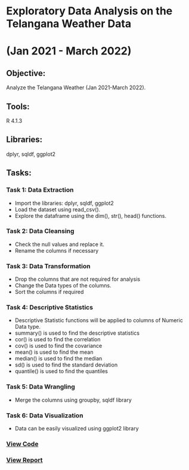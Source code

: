# Exploratory Data Analysis on the Telangana Weather Data 
# (Jan 2021 - March 2022)
## Objective:
Analyze the Telangana Weather (Jan 2021-March 2022).
## Tools: 
R 4.1.3
## Libraries:
dplyr, sqldf, ggplot2
## Tasks:
### Task 1: Data Extraction
* Import the libraries: dplyr, sqldf, ggplot2  
* Load the dataset using read_csv().
* Explore the dataframe using the dim(), str(), head() functions.
### Task 2: Data Cleansing
* Check the null values and replace it.
* Rename the columns if necessary
### Task 3: Data Transformation
* Drop the columns that are not required for analysis
* Change the Data types of the columns.
* Sort the columns if required
### Task 4: Descriptive Statistics
* Descriptive Statistic functions will be applied to columns of Numeric Data type.
* summary() is used to find the descriptive statistics
* cor() is used to find the correlation
* cov() is used to find the covariance
* mean() is used to find the mean
* median() is used to find the median
* sd() is used to find the standard deviation
* quantile() is used to find the quantiles

### Task 5: Data Wrangling
* Merge the columns using groupby, sqldf library

### Task 6: Data Visualization
* Data can be easily visualized using ggplot2 library

### [View Code](https://github.com/xavierina12/Data-Analytics/blob/main/Projects/PROJECT:%20Telangana%20Weather%20Analysis%20Jan%202021-March%202022/Telangana%20Weather%20Analysis%20Jan%202021%20-%20March%202022.R)
### [View Report](https://github.com/xavierina12/Data-Analytics/blob/main/Projects/PROJECT:%20Telangana%20Weather%20Analysis%20Jan%202021-March%202022/Telangana-Weather-Analysis-Jan-2021-March-2022.pdf)


